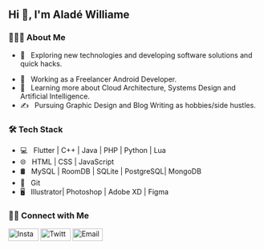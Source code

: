 <h2>Hi 👋, I'm Aladé Williame</h2>

<!-- [![ReadMe Card](https://github-readme-stats.vercel.app/api/pin/?username=ravi84184&repo=Awesome-Profile-README-templates)](https://github.com/ravi84184/Awesome-Profile-README-templates) -->

<h3> 👨🏻‍💻 About Me </h3>

- 🤔 &nbsp; Exploring new technologies and developing software solutions and quick hacks.
<!-- - 🎓 &nbsp; Studying Computer Science and Mathematics at University of Massachusetts Amherst. -->
- 💼 &nbsp; Working as a Freelancer Android Developer.
- 🌱 &nbsp; Learning more about Cloud Architecture, Systems Design and Artificial Intelligence.
- ✍️ &nbsp; Pursuing Graphic Design and Blog Writing as hobbies/side hustles.

<h3>🛠 Tech Stack</h3>

- 💻 &nbsp; Flutter | C++ | Java | PHP | Python | Lua
- 🌐 &nbsp; HTML | CSS | JavaScript 
- 🛢 &nbsp; MySQL | RoomDB | SQLite | PostgreSQL| MongoDB
- 🔧 &nbsp; Git 
- 🖥 &nbsp; Illustrator| Photoshop | Adobe XD | Figma

<h3> 🤝🏻 Connect with Me </h3>

<p align="center">
<!-- <a href="https://www.adityavsingh.com/"><img alt="Website" src="https://img.shields.io/badge/Website-www.adityavsingh.com-blue?style=flat-square&logo=google-chrome"></a>-->
<!--<a href="https://www.linkedin.com/in/ravi-patel-99461014a"><img alt="LinkedIn" src="https://img.shields.io/badge/LinkedIn-Ravi%20Patel-blue?style=flat-square&logo=linkedin"></a>-->

<a href="https://www.instagram.com/cyberdine_01/"><img alt="Instagram" src="https://play-lh.googleusercontent.com/9ASiwrVdio0I2i2Sd1UzRczyL81piJoKfKKBoC8PUm2q6565NMQwUJCuNGwH-enhm00" height="25" width="60"></a>
<a href="https://twitter.com/alade_williame"><img alt="Twitter" src="https://www.technobezz.com/files/uploads/2020/04/twitter-logo.jpg" height="25" width="60"></a>
<a href="mailto:ravipatel84184@gmail.com"><img alt="Email" src="https://cellphones.com.vn/sforum/wp-content/uploads/2020/10/newgmaillogo.0.jpg" height="25" width="60"></a>
</p>





<!--
**alade-01/alade-01** is a ✨ _special_ ✨ repository because its `README.md` (this file) appears on your GitHub profile.

Here are some ideas to get you started:

- 🔭 I’m currently working on ...
- 🌱 I’m currently learning ...
- 👯 I’m looking to collaborate on ...
- 🤔 I’m looking for help with ...
- 💬 Ask me about ...
- 📫 How to reach me: ...
- 😄 Pronouns: ...
- ⚡ Fun fact: ...
-->
